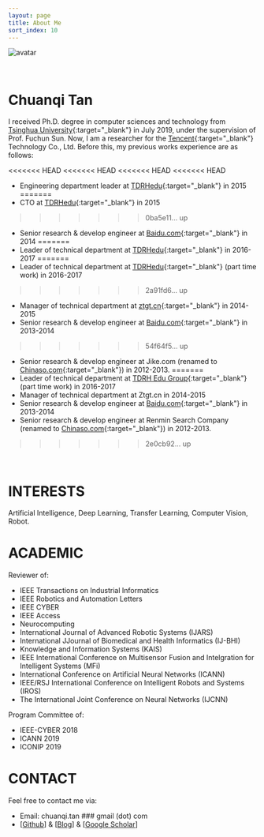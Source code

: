 ```yaml
---
layout: page
title: About Me
sort_index: 10
---
```



![avatar](images/avatar.jpg)

<br/>

Chuanqi Tan
===========

I received Ph.D. degree in computer sciences and technology from [Tsinghua University](http://www.tsinghua.edu.cn){:target="_blank"} in July 2019, under the supervision of Prof. Fuchun Sun.
Now, I am a researcher for the [Tencent](https://www.tencent.com/){:target="_blank"} Technology Co., Ltd.
Before this, my previous works experience are as follows:

<<<<<<< HEAD
<<<<<<< HEAD
<<<<<<< HEAD
<<<<<<< HEAD
* Engineering department leader at [TDRHedu](http://www.baike.com/wiki/%E5%A4%A9%E5%9C%B0%E4%BA%BA%E5%92%8C%E6%95%99%E8%82%B2%E9%9B%86%E5%9B%A2){:target="_blank"} in 2015
=======
* CTO at [TDRHedu](http://www.baike.com/wiki/%E5%A4%A9%E5%9C%B0%E4%BA%BA%E5%92%8C%E6%95%99%E8%82%B2%E9%9B%86%E5%9B%A2){:target="_blank"} in 2015
>>>>>>> 0ba5e11... up
* Senior research & develop engineer at [Baidu.com](http://www.baidu.com){:target="_blank"} in 2014
=======
* Leader of technical department at [TDRHedu](http://www.baike.com/wiki/%E5%A4%A9%E5%9C%B0%E4%BA%BA%E5%92%8C%E6%95%99%E8%82%B2%E9%9B%86%E5%9B%A2){:target="_blank"} in 2016-2017
=======
* Leader of technical department at [TDRHedu](http://www.baike.com/wiki/%E5%A4%A9%E5%9C%B0%E4%BA%BA%E5%92%8C%E6%95%99%E8%82%B2%E9%9B%86%E5%9B%A2){:target="_blank"} (part time work) in 2016-2017
>>>>>>> 2a91fd6... up
* Manager of technical department at [ztgt.cn](http://www.ztgt.cn){:target="_blank"} in 2014-2015
* Senior research & develop engineer at [Baidu.com](http://www.baidu.com){:target="_blank"} in 2013-2014
>>>>>>> 54f64f5... up
* Senior research & develop engineer at Jike.com (renamed to [Chinaso.com](http://www.chinaso.com){:target="_blank"}) in 2012-2013.
=======
* Leader of technical department at [TDRH Edu Group](http://www.baike.com/wiki/%E5%A4%A9%E5%9C%B0%E4%BA%BA%E5%92%8C%E6%95%99%E8%82%B2%E9%9B%86%E5%9B%A2){:target="_blank"} (part time work) in 2016-2017
* Manager of technical department at Ztgt.cn in 2014-2015
* Senior research & develop engineer at [Baidu.com](http://www.baidu.com){:target="_blank"} in 2013-2014
* Senior research & develop engineer at Renmin Search Company (renamed to [Chinaso.com](http://www.chinaso.com){:target="_blank"}) in 2012-2013.
>>>>>>> 2e0cb92... up


<br/>

INTERESTS
===========

Artificial Intelligence, Deep Learning, Transfer Learning, Computer Vision, Robot.

ACADEMIC
===========

Reviewer of: 
* IEEE Transactions on Industrial Informatics
* IEEE Robotics and Automation Letters
* IEEE CYBER
* IEEE Access
* Neurocomputing
* International Journal of Advanced Robotic Systems (IJARS)
* International JJournal of Biomedical and Health Informatics (IJ-BHI)
* Knowledge and Information Systems (KAIS)
* IEEE International Conference on Multisensor Fusion and Intelgration for Intelligent Systems (MFi)
* International Conference on Artificial Neural Networks (ICANN)
* IEEE/RSJ International Conference on Intelligent Robots and Systems (IROS)
* The International Joint Conference on Neural Networks (IJCNN)

Program Committee of:
* IEEE-CYBER 2018
* ICANN 2019
* ICONIP 2019


CONTACT
================

Feel free to contact me via:
* Email: chuanqi.tan ### gmail (dot) com
* [<a target="_blank" href="http://github.com/ChuanqiTan">Github</a>] &amp; [<a target="_blank" href="http://notes.tanchuanqi.com">Blog</a>] &amp; [<a target="_blank" href="https://scholar.google.com/citations?user=UEsWArkAAAAJ">Google Scholar</a>]
